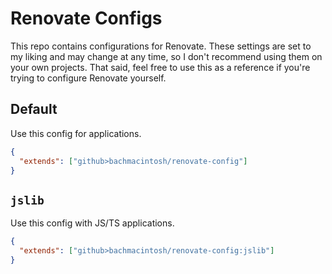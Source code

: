 # Renovate Configs

This repo contains configurations for Renovate. These settings are set to my liking and may change at any time, so I don't recommend using them on your own projects. That said, feel free to use this as a reference if you're trying to configure Renovate yourself.

## Default

Use this config for applications.

```json
{
  "extends": ["github>bachmacintosh/renovate-config"]
}
```

## `jslib`

Use this config with JS/TS applications.

```json
{
  "extends": ["github>bachmacintosh/renovate-config:jslib"]
}
```

